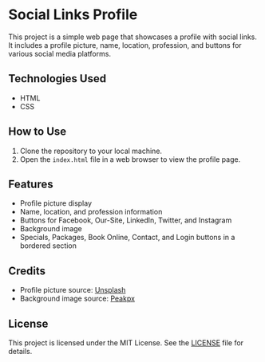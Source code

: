 # Social Links Profile

This project is a simple web page that showcases a profile with social links. It includes a profile picture, name, location, profession, and buttons for various social media platforms.

## Technologies Used

- HTML
- CSS

## How to Use

1. Clone the repository to your local machine.
2. Open the `index.html` file in a web browser to view the profile page.

## Features

- Profile picture display
- Name, location, and profession information
- Buttons for Facebook, Our-Site, LinkedIn, Twitter, and Instagram
- Background image
- Specials, Packages, Book Online, Contact, and Login buttons in a bordered section

## Credits

- Profile picture source: [Unsplash](https://unsplash.com/)
- Background image source: [Peakpx](https://www.peakpx.com/)

## License

This project is licensed under the MIT License. See the [LICENSE](LICENSE) file for details.
